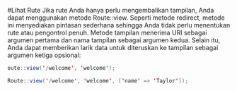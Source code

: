 #Lihat Rute
Jika rute Anda hanya perlu mengembalikan tampilan, Anda dapat menggunakan metode Route::view. Seperti metode redirect, metode ini menyediakan pintasan sederhana sehingga Anda tidak perlu menentukan rute atau pengontrol penuh. Metode tampilan menerima URI sebagai argumen pertama dan nama tampilan sebagai argumen kedua. Selain itu, Anda dapat memberikan larik data untuk diteruskan ke tampilan sebagai argumen ketiga opsional:
```java
oute::view('/welcome', 'welcome');

Route::view('/welcome', 'welcome', ['name' => 'Taylor']);
```